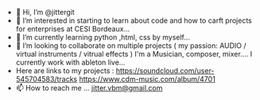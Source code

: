 - 👋 Hi, I’m @jittergit
- 👀 I’m interested in starting to learn about code and how to carft projects for enterprises at CESI Bordeaux...
- 🌱 I’m currently learning python ,html, css by myself...
- 💞️ I’m looking to collaborate on multiple projects ( my passion: AUDIO  / virtual instruments / vitrual effects ) I'm a Musician, composer, mixer.... I currently work with ableton live...
- Here are links to my projects :  https://soundcloud.com/user-545704583/tracks     https://www.cdm-music.com/album/4701
- 📫 How to reach me ... jitter.vbm@gmail.com 

<!---
jittergit/jittergit is a ✨ special ✨ repository because its `README.md` (this file) appears on your GitHub profile.
You can click the Preview link to take a look at your changes.
--->
